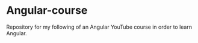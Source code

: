 # Angular-course
Repository for my following of an Angular YouTube course in order to learn Angular.
